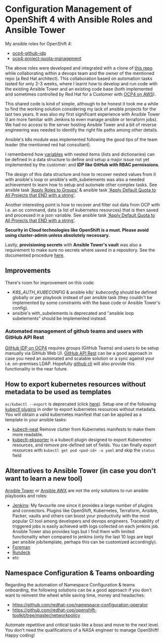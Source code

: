 # Configuration Management of OpenShift 4 with Ansible Roles and Ansible Tower
My ansible roles for OpenShift 4:
- [ocp4-github-idp](roles/ocp4-github-idp/README.md)
- [ocp4-project-quota-management](roles/ocp4-project-quota-management/README.md)

The above roles were developed and integrated with a clone of [this repo](https://github.com/rcarrata/ocp4-auto-install) while collaborating within a devops team and the owner of the mentioned repo (a Red Hat architect). This collaboration based on automation tasks lasted for only 2-3 weeks, where I learnt how to develop and run code with the existing Ansible Tower and an existing code base (both implemented and sometimes controlled by Red Hat for a Customer with [OCP4 on AWS](https://github.com/openshift/installer/blob/master/docs/user/aws/README.md)). 

This shared code is kind of simple, although to be honest it took me a while to find the working solution considering my lack of ansible projects for the last two years. It was also my first significant experience with Ansible Tower (I am more familiar with Jenkins to even manage ansible or terraform jobs). We had no access to the server hosting Ansible Tower and a bit of reverse engineering was needed to identify the right file paths among other details.

Ansible's k8s module was implemented following the good tips of the team leader (the mentioned red hat consultant).

I remembered how [variables](site.yml) with nested items (lists and dictionaries) can be defined in a data structure to define and setup a major issue not yet implemented by the customer: and **IDP like GitHub with RBAC permissions**. 

The design of this data structure and how to recover nested values from it with ansible's loop or ansible's with_subelements was also a needed achievement to learn how to setup and automate other complex tasks. See ansible task ['Apply Roles to Groups'](roles/ocp4-github-idp/tasks/rbac.yml) & ansible task ['Apply Default Quota to All Projects that END with a string'](roles/ocp4-project-quota-management/tasks/project-quota.yml).

Another interesting point is how to recover and filter out data from OCP with i.e. an oc command, data (a list of kubernetes resources) that is then saved and processed in a json variable. See ansible task ['Apply Default Quota to All Projects that END with a string'](roles/ocp4-project-quota-management/tasks/project-quota.yml).

**Security in Cloud technologies like OpenShift is a must. Please avoid using cluster-admin unless absolutely necessary.**

Lastly, **provisioning secrets** with **Ansible Tower's vault** was also a requirement to make sure no secrets where saved in a repository. See the documented procedure [here](roles/ocp4-github-idp/README.md).

## Improvements
There's room for improvement on this code: 
- *K8S_AUTH_KUBECONFIG* & ansible k8s' *kubeconfig* should be defined globally or per playbook instead of per ansible task (they couldn't be implemented by some constraints with the base code or Ansible Tower's config).
- ansible's with_subelements is deprecated and "ansible loop subelements" should be implemented instead.

### Automated management of github teams and users with GitHub API Rest
[GitHub IDP on OCP4](https://docs.openshift.com/container-platform/4.5/authentication/identity_providers/configuring-github-identity-provider.html) requires groups (GitHub Teams) and users to be setup manually via GitHub Web UI. [GitHub API Rest](https://docs.github.com/en/rest/reference/teams) can be a good approach in case you need an automated and scalable solution or a sync against your i.e. on-premises LDAP. Hopefully [github cli](https://cli.github.com/) will also provide this functionality in the near future.

## How to export kubernetes resources without metadata to be used as templates
```oc/kubectl --export``` is deprecated (click [here](https://stackoverflow.com/questions/43941772/get-yaml-for-deployed-kubernetes-services)). Setup one of the following [kubectl plugins](https://github.com/kubernetes-sigs/krew-index/blob/master/plugins.md) in order to export kubernetes resources without metadata. You will obtain a valid kubernetes manifest that can be applied as a template in your ansible tasks:
- [kubectl-neat](https://github.com/itaysk/kubectl-neat) Remove clutter from Kubernetes manifests to make them more readable.
- [kubectl-eksporter](https://github.com/Kyrremann/kubectl-eksporter) is a kubectl plugin designed to export Kubernetes resources, and remove pre-defined set of fields. You can finally export resources with `kubectl get pod <pod-id> -o yaml` and skip the `status` field

## Alternatives to Ansible Tower (in case you don't want to learn a new tool)
[Ansible Tower](https://www.ansible.com/products/tower) or [Ansible AWX](https://github.com/ansible/awx) are not the only solutions to run ansible playbooks and roles:
- [Jenkins](https://www.jenkins.io/): My favourite one since it provides a large number of plugins and connectors. Plugins like OpenShift, Kubernetes, Terraform, Ansible, Packer, vaults and others can boost your productivity with the most popular CI tool among developers and devops engineers. Traceability of triggered jobs is easily achieved with logs collected on each jenkins job. Ansible Tower also provides logs but I find them with limited functionality when compared to jenkins (only the last 10 logs are kept per ansible job/template, perhaps this can be customized accordingly).
- [Foreman](https://www.theforeman.org/)
- [Rundeck](https://www.rundeck.com/ansible)
- etc

## Namespace Configuration & Teams onboarding
Regarding the automation of Namespace Configuration & teams onboarding, the following solutions can be a good approach if you don't want to reinvent the wheel while saving time, money and headaches:
- https://github.com/redhat-cop/namespace-configuration-operator
- https://github.com/redhat-cop/openshift-toolkit/tree/master/networkpolicy

Automate repetitive and critical tasks like a boss and move to the next level. You don't need the qualifications of a NASA engineer to manage OpenShift! Happy coding!